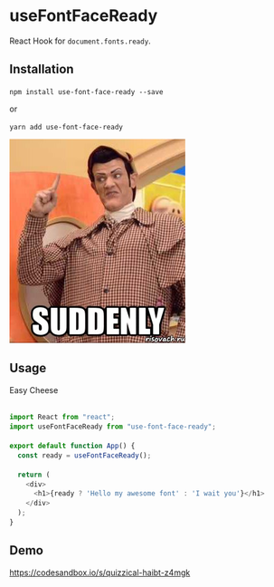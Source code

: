 # useFontFaceReady

React Hook for `document.fonts.ready`. 

## Installation
`npm install use-font-face-ready --save`

or

`yarn add use-font-face-ready`

![meme](./meme.jpeg?raw=true)

## Usage

Easy Cheese

```javascript

import React from "react";
import useFontFaceReady from "use-font-face-ready";

export default function App() {
  const ready = useFontFaceReady();
  
  return (
    <div>
      <h1>{ready ? 'Hello my awesome font' : 'I wait you'}</h1>
    </div>
  );
}
```

## Demo

https://codesandbox.io/s/quizzical-haibt-z4mgk

